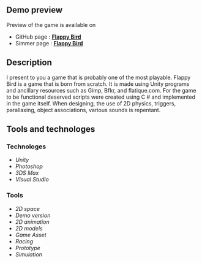 ## Demo preview ##
Preview of the game is available on
- GitHub page : **[Flappy Bird](https://vladimirakolar.github.io/FlappyBird/)**
- Simmer page : **[Flappy Bird](https://simmer.io/@VladimiraKolar/flappy-bird)**

## Description ##
I present to you a game that is probably one of the most playable.
Flappy Bird is a game that is born from scratch. It is made using Unity programs and ancillary resources such as Gimp, Bfkr, and flatique.com. 
For the game to be functional deserved scripts were created using C # and implemented in the game itself. 
When designing, the use of 2D physics, triggers, parallaxing, object associations, various sounds is repentant.

## Tools and technologes ##
### Technologes ###
* *Unity*
* *Photoshop*
* *3DS Max*
* *Visual Studio*

### Tools ###
* *2D space*
* *Demo version*
* *2D animation*
* *2D models*
* *Game Asset*
* *Racing*
* *Prototype*
* *Simulation*
